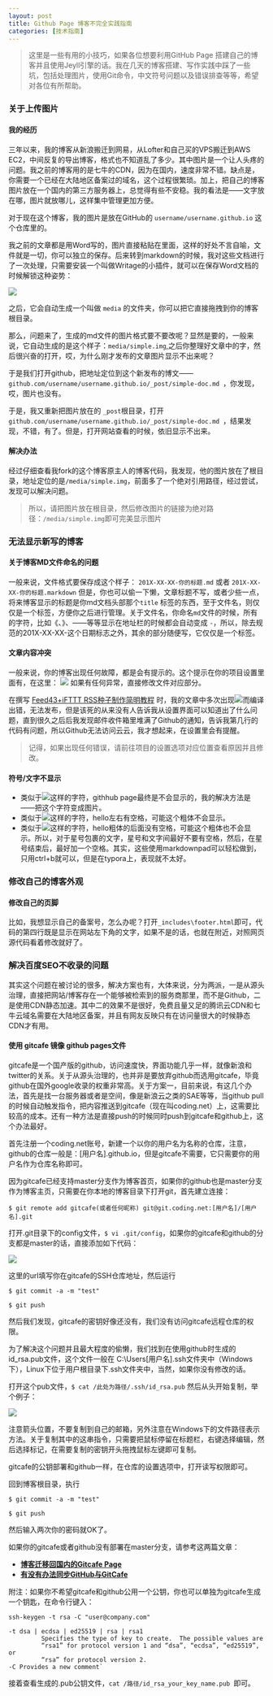 ```yaml
---
layout: post
title: Github Page 博客不完全实践指南
categories: [技术指南]
---
```

> 这里是一些有用的小技巧，如果各位想要利用GitHub Page 搭建自己的博客并且使用Jeyll引擎的话。我在几天的博客搭建、写作实践中踩了一些坑，包括处理图片，使用Git命令，中文符号问题以及错误排查等等，希望对各位有所帮助。


### 关于上传图片 ###

#### 我的经历 ####
三年以来，我的博客从新浪搬迁到网易，从Lofter和自己买的VPS搬迁到AWS EC2，中间反复的导出博客，格式也不知道乱了多少。其中图片是一个让人头疼的问题。我之前的博客用的是七牛的CDN，因为在国内，速度非常不错。缺点是，你需要一个已经在大陆地区备案过的域名，这个过程很繁琐。加上，把自己的博客图片放在一个国内的第三方服务器上，总觉得有些不安稳。我的看法是——文字放在哪，图片就放哪儿，这样集中管理更加方便。

对于现在这个博客，我的图片是放在GitHub的 `username/username.github.io` 这个仓库里的。

我之前的文章都是用Word写的，图片直接粘贴在里面，这样的好处不言自喻，文件就是一切，你可以独立的保存。后来转到markdown的时候，我对这些文档进行了一次处理，只需要安装一个叫做Writage的小插件，就可以在保存Word文档的时候解锁这种姿势：

![](http://i.imgur.com/6603OKv.png)

之后，它会自动生成一个叫做 `media` 的文件夹，你可以把它直接拖拽到你的博客根目录。

那么，问题来了，生成的md文件的图片格式要不要改呢？显然是要的，一般来说，它自动生成的是这个样子：` media/simple.img `,之后你整理好文章中的字，然后很兴奋的打开，哎，为什么刚才发布的文章图片显示不出来呢？

于是我们打开github，把地址定位到这个新发布的博文—— `github.com/username/username.github.io/_post/simple-doc.md `，你发现，哎，图片也没有。

于是，我又重新把图片放在的 `_post`根目录，打开  `github.com/username/username.github.io/_post/simple-doc.md `，结果发现，不错，有了。但是，打开网站查看的时候，依旧显示不出来。

#### 解决办法 ####

经过仔细查看我fork的这个博客原主人的博客代码，我发现，他的图片放在了根目录，地址定位的是` /media/simple.img `，前面多了一个绝对引用路径，经过尝试，发现可以解决问题。

> 所以，请把图片放在根目录，然后修改图片的链接为绝对路径：` /media/simple.img `即可完美显示图片

### 无法显示新写的博客 ###

#### 关于博客MD文件命名的问题 ####

一般来说，文件格式要保存成这个样子：
`201X-XX-XX-你的标题.md` 或者 `201X-XX-XX-你的标题.markdown`
但是，你也可以偷一下懒，文章标题不写，或者少些一点，将来博客显示的标题是你md文档头部那个`title` 标签的东西，至于文件名，则仅仅是一个标签，方便你之后进行管理。关于文件名，你命名`md`文件的时候，所有的字符，比如《、》、——等等显示在地址栏的时候都会自动变成 `-`，所以，除去规范的201X-XX-XX-这个日期标志之外，其余的部分随便写，它仅仅是一个标签。

#### 文章内容冲突 ####

一般来说，你的博客出现任何故障，都是会有提示的。这个提示在你的项目设置里面有，在这里：
![](/media/setting.png)
如果有任何异常，直接修改文件对应部分。

在撰写 [Feed43+iFTTT RSS种子制作简明教程](http://blog.mazhangjing.com/2017/01/11/RSS%E7%A7%8D%E5%AD%90%E5%88%B6%E4%BD%9C%E7%AE%80%E6%98%8E%E6%95%99%E7%A8%8B/) 时，我的文章中多次出现![](/media/baifenbi.png)而编译出错，无法发布，但是该死的从来没有人告诉我从设置界面可以知道出了什么问题，直到很久之后后我发现邮件收件箱里堆满了Github的通知，告诉我第几行的代码有问题，所以Github无法访问云云，我才想起来，在设置里会有提醒。

> 记得，如果出现任何错误，请前往项目的设置选项对应位置查看原因并且修改。

#### 符号/文字不显示 ####

- 类似于![](/media/title.png)这样的字符，githhub page最终是不会显示的，我的解决方法是——把这个字符变成图片。
- 类似于![](/media/hello1.png)这样的字符，hello左右有空格，可能这个粗体不会显示。
- 类似于![](/media/hello2.png)这样的字符，hello粗体的后面没有空格，可能这个粗体也不会显示。所以，对于星号包裹的文字，星号和文字间最好不要有空格，然后，在星号结束后，最好加一个空格。其实，这些使用markdownpad可以轻松做到，只用ctrl+b就可以，但是在typora上，表现就不太好。


### 修改自己的博客外观 ###

#### 修改自己的页脚 ####
比如，我想显示自己的备案号，怎么办呢？打开`_includes\footer.html`即可，代码的第四行既是显示在网站左下角的文字，如果不是的话，也就在附近，对照网页源代码看着修改就好了。

### 解决百度SEO不收录的问题 ###

其实这个问题在被讨论的很多，解决方案也有，大体来说，分为两派，一是从源头治理，直接把网站/博客存在一个能够被检索到的服务商那里，而不是Github，二是使用CDN静态加速。其中二的效果不是很好，免费且量又足的腾讯云CDN和七牛云域名需要在大陆地区备案，并且有网友反映只有在访问量很大的时候静态CDN才有用。

#### 使用 gitcafe 镜像 github pages文件 ####
gitcafe是一个国产版的github，访问速度快，界面功能几乎一样，就像新浪和twitter的关系。关于从源头治理的，也并非是要放弃github而选用gitcafe，毕竟github在国外google收录的权重非常高。关于方案一，目前来说，有这几个办法，首先是找一台服务器或者是空间，像是新浪云之类的SAE等等，当github pull的时候自动触发指令，把内容推送到gitcafe（现在叫coding.net）上，这需要比较高的成本。还有一种方法是直接push的时候同时push到gitcafe和github上，这个办法最好。

首先注册一个coding.net账号，新建一个以你的用户名为名称的仓库，注意，github的仓库一般是：[用户名].github.io，但是gitcafe不需要，它只需要你的用户名作为仓库名称即可。

因为gitcafe已经支持master分支作为博客首页，如果你的github也是master分支作为博客主页，只需要在你本地的博客目录下打开git，首先建立连接：

`$ git remote add gitcafe(或者任何昵称) git@git.coding.net:[用户名]/[用户名].git `

打开.git目录下的config文件，`$ vi .git/config`，如果你的gitcafe和github的分支都是master的话，直接添加如下代码：

![](/media/gitcafe.png)

这里的url填写你在gitcafe的SSH仓库地址，然后运行

`$ git commit -a -m "test"`

`$ git push`

然后我们发现，gitcafe的密钥好像还没有，我们没有访问gitcafe远程仓库的权限。

为了解决这个问题并且最大程度的偷懒，我们找到在使用github时生成的id_rsa.pub文件，这个文件一般在 C:\Users\[用户名]\.ssh文件夹中（Windows下），Linux下位于用户根目录下.ssh文件夹中，当然，如果你没有修改的话。

打开这个pub文件，`$ cat /此处为路径/.ssh/id_rsa.pub` 然后从头开始复制，举个例子：

![](/media/gitcafe2.png)

注意箭头位置，不要复制到自己的邮箱，另外注意在Windows下的文件路径表示方法。关于复制其中的这串指令，只需要把鼠标停留在标题栏，右键选择编辑，然后选择标记，在需要复制的密钥开头拖拽鼠标左键即可复制。

gitcafe的公钥部署和github一样，在仓库的设置选项中，打开读写权限即可。

回到博客根目录，执行

`$ git commit -a -m "test"`

`$ git push`

然后输入两次你的密码就OK了。

如果你的gitcafe或者github没有部署在master分支，请参考这两篇文章：



- [**博客迁移回国内的Gitcafe Page**](http://www.besteric.com/2014/11/16/build-blog-mirror-site-on-gitcafe/)
- [**有没有办法同步GitHub与GitCafe**](http://www.suiyiwen.com/question/8649)




附注：如果你不希望gitcafe和github公用一个公钥，你也可以单独为gitcafe生成一个钥匙，在命令行键入：

`ssh-keygen -t rsa -C "user@company.com"`

```shell
-t dsa | ecdsa | ed25519 | rsa | rsa1
		 Specifies the type of key to create.  The possible values are
         “rsa1” for protocol version 1 and “dsa”, “ecdsa”, “ed25519”, or
         “rsa” for protocol version 2.
-C Provides a new comment`
```
接着查看生成的.pub公钥文件，`cat /路径/id_rsa_your_key_name.pub `即可。